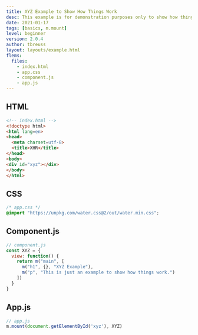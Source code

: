 ```yaml
---
title: XYZ Example to Show How Things Work
desc: This example is for demonstration purposes only to show how things work.
date: 2021-01-17
tags: [basics, m.mount]
level: beginner
version: 2.0.4
author: tbreuss
layout: layouts/example.html
flems:
  files:
    - index.html
    - app.css
    - component.js
    - app.js
---
```


## HTML

~~~html
<!-- index.html -->
<!doctype html>
<html lang=en>
<head>
  <meta charset=utf-8>
  <title>XHR</title>
</head>
<body>
<div id="xyz"></div>
</body>
</html>
~~~

## CSS

~~~css
/* app.css */
@import "https://unpkg.com/water.css@2/out/water.min.css";
~~~

## Component.js

~~~js
// component.js
const XYZ = {
  view: function() {
    return m("main", [
      m("h1", {}, "XYZ Example"),
      m("p", "This is just an example to show how things work.")
    ])
  }
}
~~~

## App.js

~~~js
// app.js
m.mount(document.getElementById('xyz'), XYZ)
~~~
